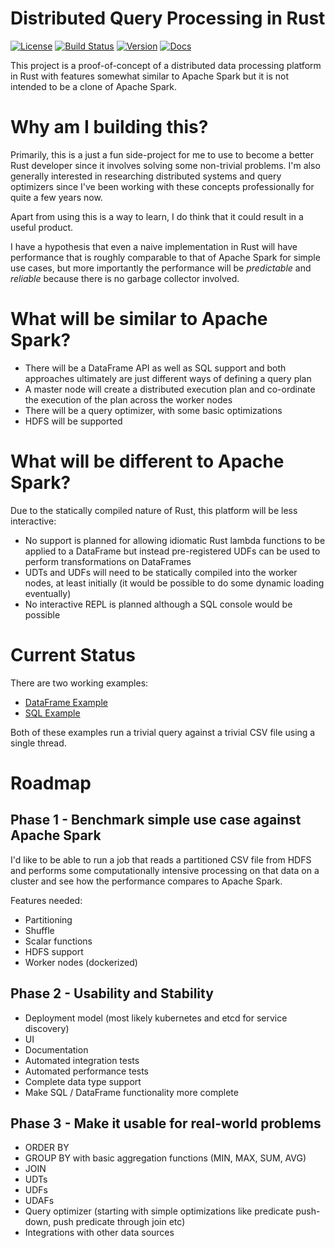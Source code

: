# Distributed Query Processing in Rust

[![License](https://img.shields.io/badge/License-Apache%202.0-blue.svg)](https://opensource.org/licenses/Apache-2.0)
[![Build Status](https://travis-ci.org/andygrove/datafusion-r.svg?branch=master)](https://travis-ci.org/andygrove/datafusion-rs)
[![Version](https://img.shields.io/crates/v/datafusion.svg)](https://crates.io/crates/datafusion)
[![Docs](https://docs.rs/datafusion/badge.svg)](https://docs.rs/datafusion)

This project is a proof-of-concept of a distributed data processing platform in Rust with features somewhat similar to Apache Spark but it is not intended to be a clone of Apache Spark.

# Why am I building this?

Primarily, this is a just a fun side-project for me to use to become a better Rust developer since it involves solving some non-trivial problems. I'm also generally interested in researching distributed systems and query optimizers since I've been working with these concepts professionally for quite a few years now.

Apart from using this is a way to learn, I do think that it could result in a useful product.

I have a hypothesis that even a naive implementation in Rust will have performance that is roughly comparable to that of Apache Spark for simple use cases, but more importantly the performance will be _predictable_ and _reliable_ because there is no garbage collector involved.

# What will be similar to Apache Spark?

- There will be a DataFrame API as well as SQL support and both approaches ultimately are just different ways of defining a query plan
- A master node will create a distributed execution plan and co-ordinate the execution of the plan across the worker nodes
- There will be a query optimizer, with some basic optimizations 
- HDFS will be supported

# What will be different to Apache Spark?

Due to the statically compiled nature of Rust, this platform will be less interactive:

- No support is planned for allowing idiomatic Rust lambda functions to be applied to a DataFrame but instead pre-registered UDFs can be used to perform transformations on DataFrames
- UDTs and UDFs will need to be statically compiled into the worker nodes, at least initially (it would be possible to do some dynamic loading eventually)
- No interactive REPL is planned although a SQL console would be possible

# Current Status

There are two working examples:

- [DataFrame Example](https://github.com/andygrove/distributed-query-rs/blob/master/examples/dataframe.rs)
- [SQL Example](https://github.com/andygrove/distributed-query-rs/blob/master/examples/sql_query.rs)

Both of these examples run a trivial query against a trivial CSV file using a single thread.

# Roadmap

## Phase 1 - Benchmark simple use case against Apache Spark

I'd like to be able to run a job that reads a partitioned CSV file from HDFS and performs some computationally intensive processing on that data on a cluster and see how the performance compares to Apache Spark.

Features needed:

- Partitioning
- Shuffle
- Scalar functions
- HDFS support
- Worker nodes (dockerized)

## Phase 2 - Usability and Stability

- Deployment model (most likely kubernetes and etcd for service discovery)
- UI
- Documentation
- Automated integration tests
- Automated performance tests
- Complete data type support
- Make SQL / DataFrame functionality more complete
 
## Phase 3 - Make it usable for real-world problems

- ORDER BY 
- GROUP BY with basic aggregation functions (MIN, MAX, SUM, AVG)
- JOIN
- UDTs
- UDFs
- UDAFs
- Query optimizer (starting with simple optimizations like predicate push-down, push predicate through join etc)
- Integrations with other data sources



 